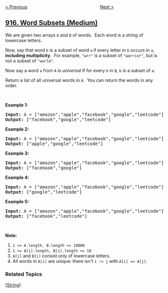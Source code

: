 <!--|This file generated by command(leetcode description); DO NOT EDIT.    |-->
<!--+----------------------------------------------------------------------+-->
<!--|@author    openset <openset.wang@gmail.com>                           |-->
<!--|@link      https://github.com/openset                                 |-->
<!--|@home      https://github.com/tonymontaro/leetcode-hints                        |-->
<!--+----------------------------------------------------------------------+-->

[< Previous](https://github.com/tonymontaro/leetcode-hints/tree/master/problems/partition-array-into-disjoint-intervals "Partition Array into Disjoint Intervals")
　　　　　　　　　　　　　　　　
[Next >](https://github.com/tonymontaro/leetcode-hints/tree/master/problems/reverse-only-letters "Reverse Only Letters")

## [916. Word Subsets (Medium)](https://leetcode.com/problems/word-subsets "单词子集")

<p>We are given two arrays <code>A</code> and <code>B</code> of words.&nbsp; Each word is a string of lowercase letters.</p>

<p>Now, say that&nbsp;word <code>b</code> is a subset of word <code>a</code><strong>&nbsp;</strong>if every letter in <code>b</code> occurs in <code>a</code>, <strong>including multiplicity</strong>.&nbsp; For example, <code>&quot;wrr&quot;</code> is a subset of <code>&quot;warrior&quot;</code>, but is not a subset of <code>&quot;world&quot;</code>.</p>

<p>Now say a word <code>a</code> from <code>A</code> is <em>universal</em> if for every <code>b</code> in <code>B</code>, <code>b</code>&nbsp;is a subset of <code>a</code>.&nbsp;</p>

<p>Return a list of all universal words in <code>A</code>.&nbsp; You can return the words in any order.</p>

<p>&nbsp;</p>

<ol>
</ol>

<div>
<p><strong>Example 1:</strong></p>

<pre>
<strong>Input: </strong>A = <span id="example-input-1-1">[&quot;amazon&quot;,&quot;apple&quot;,&quot;facebook&quot;,&quot;google&quot;,&quot;leetcode&quot;]</span>, B = <span id="example-input-1-2">[&quot;e&quot;,&quot;o&quot;]</span>
<strong>Output: </strong><span id="example-output-1">[&quot;facebook&quot;,&quot;google&quot;,&quot;leetcode&quot;]</span>
</pre>

<div>
<p><strong>Example 2:</strong></p>

<pre>
<strong>Input: </strong>A = <span id="example-input-2-1">[&quot;amazon&quot;,&quot;apple&quot;,&quot;facebook&quot;,&quot;google&quot;,&quot;leetcode&quot;]</span>, B = <span id="example-input-2-2">[&quot;l&quot;,&quot;e&quot;]</span>
<strong>Output: </strong><span id="example-output-2">[&quot;apple&quot;,&quot;google&quot;,&quot;leetcode&quot;]</span>
</pre>

<div>
<p><strong>Example 3:</strong></p>

<pre>
<strong>Input: </strong>A = <span id="example-input-3-1">[&quot;amazon&quot;,&quot;apple&quot;,&quot;facebook&quot;,&quot;google&quot;,&quot;leetcode&quot;]</span>, B = <span id="example-input-3-2">[&quot;e&quot;,&quot;oo&quot;]</span>
<strong>Output: </strong><span id="example-output-3">[&quot;facebook&quot;,&quot;google&quot;]</span>
</pre>

<div>
<p><strong>Example 4:</strong></p>

<pre>
<strong>Input: </strong>A = <span id="example-input-4-1">[&quot;amazon&quot;,&quot;apple&quot;,&quot;facebook&quot;,&quot;google&quot;,&quot;leetcode&quot;]</span>, B = <span id="example-input-4-2">[&quot;lo&quot;,&quot;eo&quot;]</span>
<strong>Output: </strong><span id="example-output-4">[&quot;google&quot;,&quot;leetcode&quot;]</span>
</pre>

<div>
<p><strong>Example 5:</strong></p>

<pre>
<strong>Input: </strong>A = <span id="example-input-5-1">[&quot;amazon&quot;,&quot;apple&quot;,&quot;facebook&quot;,&quot;google&quot;,&quot;leetcode&quot;]</span>, B = <span id="example-input-5-2">[&quot;ec&quot;,&quot;oc&quot;,&quot;ceo&quot;]</span>
<strong>Output: </strong><span id="example-output-5">[&quot;facebook&quot;,&quot;leetcode&quot;]</span>
</pre>

<p>&nbsp;</p>

<p><strong>Note:</strong></p>

<ol>
	<li><code>1 &lt;= A.length, B.length &lt;= 10000</code></li>
	<li><code>1 &lt;= A[i].length, B[i].length&nbsp;&lt;= 10</code></li>
	<li><code>A[i]</code> and <code>B[i]</code> consist only of lowercase letters.</li>
	<li>All words in <code>A[i]</code> are unique: there isn&#39;t <code>i != j</code> with <code>A[i] == A[j]</code>.</li>
</ol>
</div>
</div>
</div>
</div>
</div>

### Related Topics
  [[String](https://github.com/tonymontaro/leetcode-hints/tree/master/tag/string/README.md)]

